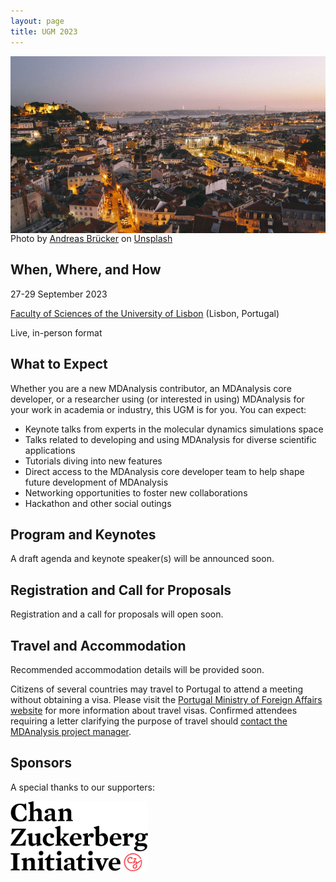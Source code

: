 ```yaml
---
layout: page
title: UGM 2023
---
```

<img
src="/public/images/andreas-brucker-X87yB-jvYHw-unsplash-cropped.png"
title="Lisbon Cityscape Sunset" alt="Lisbon Cityscape Sunset"
style="float: left; " />
</p>
Photo by <a href="https://unsplash.com/@andreasbruecker?utm_source=unsplash&utm_medium=referral&utm_content=creditCopyText">Andreas Brücker</a> on <a href="https://unsplash.com/photos/X87yB-jvYHw?utm_source=unsplash&utm_medium=referral&utm_content=creditCopyText">Unsplash</a>
</p>

## When, Where, and How
27-29 September 2023

[Faculty of Sciences of the University of Lisbon][uniL] (Lisbon, Portugal)

Live, in-person format

## What to Expect
Whether you are a new MDAnalysis contributor, an MDAnalysis core developer, or a researcher using (or interested in using) MDAnalysis for your work in academia or industry, this UGM is for you. You can expect:
* Keynote talks from experts in the molecular dynamics simulations space
* Talks related to developing and using MDAnalysis for diverse scientific applications
* Tutorials diving into new features
* Direct access to the MDAnalysis core developer team to help shape future development of MDAnalysis
* Networking opportunities to foster new collaborations
* Hackathon and other social outings

## Program and Keynotes
A draft agenda and keynote speaker(s) will be announced soon.

## Registration and Call for Proposals
Registration and a call for proposals will open soon.

## Travel and Accommodation
Recommended accommodation details will be provided soon.

Citizens of several countries may travel to Portugal to attend a meeting without obtaining a visa. Please visit the [Portugal Ministry of Foreign Affairs website][mne.gov.pt] for more information about travel visas. Confirmed attendees requiring a letter clarifying the purpose of travel should [contact the MDAnalysis project manager][email]. 

## Sponsors
A special thanks to our supporters:

<img
src="/public/images/CZI_Logo.jpg"
title="Chan Zuckerberg Initiative Logo" alt="Chan Zuckerberg Initiative Logo"
style="float: left; height: 8em; " />
</p>

[uniL]: https://www.ulisboa.pt/en/unidade-organica/faculty-sciences
[mne.gov.pt]: https://vistos.mne.gov.pt/en/short-stay-visas-schengen/general-information/schengen-area
[email]: community@mdanalysis.gov
